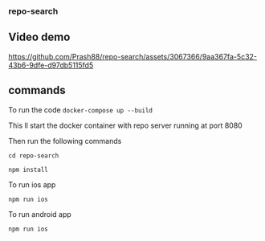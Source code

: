 ### repo-search

## Video demo

https://github.com/Prash88/repo-search/assets/3067366/9aa367fa-5c32-43b6-9dfe-d97db5115fd5


## commands

To run the code
`docker-compose up --build`

This ll start the docker container with repo server running at port 8080

Then run the following commands

`cd repo-search`

`npm install`

To run ios app

`npm run ios` 

To run android app

`npm run ios`


